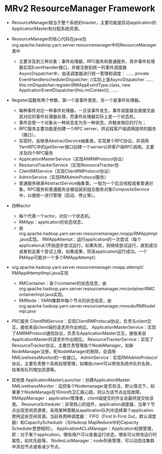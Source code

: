 # MRv2 ResourceManager  Framework

* ResourceManager相当于整个系统的master，主要功能是启动application的ApplicationMaster和分配系统资源。
* ResourceManager的核心代码在java包org.apache.hadoop.yarn.server.resourcemanager中的ResourceManager类中
  * 主要涉及到三种对象：事件处理器，RPC服务和普通服务，其中事件处理器实现EventHandler接口，并被注册到统一的事件调度器AsyncDispatcher中，由该调度器进行统一管理和调度：
……
private EventHandler<SchedulerEvent>schedulerDispatcher; //实际上是AsyncDispatcher
……
this.rmDispatcher.register(RMAppEventType.class,
new ApplicationEventDispatcher(this.rmContext));
……

* Register函数有两个参数，第一个是事件类型，另一个是事件处理器。
  * 每种事件对应一种事件处理器，一旦该事件发生，事件调度器会直接交由其对应的事件处理器处理，而事件处理器实际上是一个状态机，
  * 事件会使一个对象从一种状态变为另一种状态，并触发相应的行为；
  * RPC服务主要功能是创建一个RPC server，供远程客户端调用提供的服务（接口）。
  * 实现时，会继承AbstractService抽象类，实现某个RPC协议，并调用YarnRPC中的getServer接口创建一个server以供客户端RPC调用。主要涉及四个RPC服务
  * ApplicationMasterService（实现AMRMProtocol协议）
  * ResourceTrackerService（实现ResourceTracker协
  * ClientRMService（实现ClientRMProtocol协议）
  * AdminService（实现RMAdminProtocol服务）
  * 普通服务继承AbstractService抽象类，一般为一个后台线程或者普通对象。RPC服务和普通服务会被组装到组合服务对象CompositeService中，以便统一进行管理（启动、停止等）。

* 四种actor
  * 每个代表一个actor，对应一个状态机。
  * RMApp：application的状态信息，
  * 由org.apache.hadoop.yarn.server.resourcemanager.rmapp/RMAppImpl.java实现。
RMAppAttempt：运行application的一次尝试（每个application从1开始逐步尝试运行，如果失败，则继续尝试运行，直到成功或者到达某个尝试上限，如果成果，则该application运行成功。一个RMApp可能对一个多个RMAppAttempt）
* org.apache.hadoop.yarn.server.resourcemanager.rmapp.attempt/
RMAppAttemptImpl.java实现
  * RMContainer：各个container的状态信息，由org.apache.hadoop.yarn.server.resourcemanager.rmcontainer/RMContainerImpl.java实现。
  * RMNode：YARN集群中每个节点的状态信息，由org.apache.hadoop.yarn.server.resourcemanager.rmnode/RMNodeImpl.java

* PRC服务
ClientRMService：实现ClientRMProtocal协议，负责与client交互，接收来自client端的请求并作出响应。
ApplicationMasterService：实现了AMRMProtocol通信协议，负责与ApplicationMaster交互，接收来自ApplicationMaster的请求并作出相应。
ResourceTrackerService：实现了ResourceTracker协议，主要负责管理各个NodeManager，如新NodeManager注册，死NodeManager的剔除，会调用NMLivelinessMonitor的一些接口。
AdminService：实现RMAdminProtocol协议，主要负责整个系统权限管理，如哪些client可以修改系统中队列名称，给某些队列增加资源等。

* 其他类
ApplicationMasterLauncher：创建ApplicationMaster
NMLivelinessMonitor：监控各个Nodemanager是否存活，默认情况下，如果某个NodeManage在10min内卫汇报心跳，则认为该节点出现故障。
RMAppManager：application管理者，client端提交的作业会最终提交给该类。
ResourceScheduler：非常核心的组件，application调度器，当某个节点出现空闲资源使，采用某种策略从application队列中选择某个application使用这些空闲资源。当前有两种调度器： FIFO（First In First Out，默认调度器）和CapacityScheduelr（与Hadoop MapReduce中的Capacity Scheduler思想相同）。
ApplicationACLsManager：Application权限管理，即：对于某个application，哪些用户可以查看运行状态，哪些可以修改运行时属性，如优先级等。
NodesListManager：node列表管理，可以动态往集群中添加节点或者减少节点。
